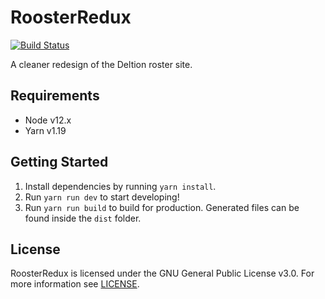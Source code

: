 # RoosterRedux

[![Build Status](https://travis-ci.org/sander2324/RoosterRedux.svg?branch=master)](https://travis-ci.org/sander2324/RoosterRedux)

A cleaner redesign of the Deltion roster site.

## Requirements

- Node v12.x
- Yarn v1.19

## Getting Started

1. Install dependencies by running `yarn install`.
2. Run `yarn run dev` to start developing!
3. Run `yarn run build` to build for production. Generated files can be found inside the `dist` folder.

## License

RoosterRedux is licensed under the GNU General Public License v3.0.
For more information see [LICENSE](LICENSE).
